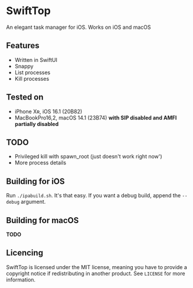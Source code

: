 # SwiftTop

An elegant task manager for iOS. Works on iOS and macOS

## Features

- Written in SwiftUI
- Snappy
- List processes
- Kill processes

## Tested on 

- iPhone Xʀ, iOS 16.1 (20B82)
- MacBookPro16,2, macOS 14.1 (23B74) **with SIP disabled and AMFI partially disabled**

## TODO

- Privileged kill with spawn_root (just doesn't work right now')
- More process details

## Building for iOS

Run `./ipabuild.sh`. It's that easy. If you want a debug build, append the `--debug` argument.

## Building for macOS

**TODO**

## Licencing

SwiftTop is licensed under the MIT license, meaning you have to provide a copyright notice if redistributing in another product. See `LICENSE` for more information.
